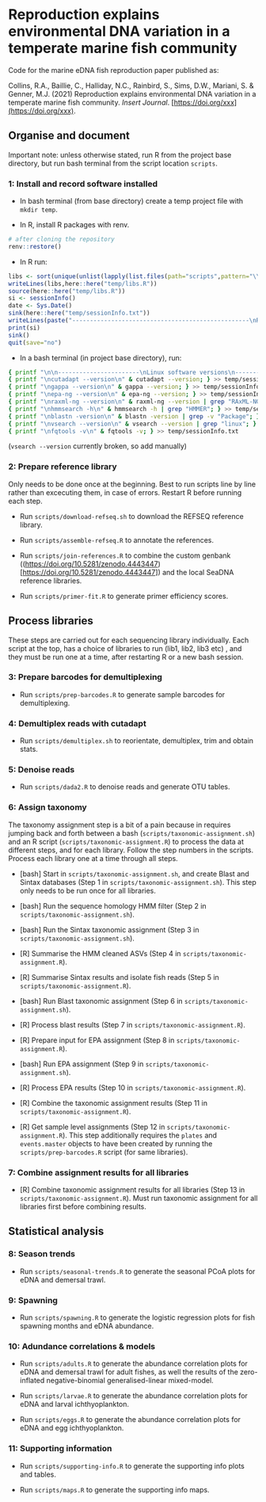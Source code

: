 # Reproduction explains environmental DNA variation in a temperate marine fish community

Code for the marine eDNA fish reproduction paper published as:

Collins, R.A., Baillie, C., Halliday, N.C., Rainbird, S., Sims, D.W., Mariani, S. & Genner, M.J. (2021) Reproduction explains environmental DNA variation
in a temperate marine fish community. _Insert Journal_. [https://doi.org/xxx](https://doi.org/xxx).

## Organise and document

Important note: unless otherwise stated, run R from the project base directory, but run bash terminal from the script location `scripts`.

### 1: Install and record software installed

* In bash terminal (from base directory) create a temp project file with `mkdir temp`.

* In R, install R packages with renv.

```r
# after cloning the repository
renv::restore()
```

* In R run:

```r
libs <- sort(unique(unlist(lapply(list.files(path="scripts",pattern="\\.R"),function(x) grep("^library\\(.+\\)",readLines(here::here("scripts",x)),value=TRUE)))))
writeLines(libs,here::here("temp/libs.R"))
source(here::here("temp/libs.R"))
si <- sessionInfo()
date <- Sys.Date()
sink(here::here("temp/sessionInfo.txt"))
writeLines(paste("--------------------------------------------------\nR Package version list. Today's date is",date,"\n--------------------------------------------------\n\n"))
print(si)
sink()
quit(save="no")
```

* In a bash terminal (in project base directory), run: 

```bash
{ printf "\n\n-----------------------\nLinux software versions\n-----------------------\n"; } >> temp/sessionInfo.txt
{ printf "\ncutadapt --version\n" & cutadapt --version; } >> temp/sessionInfo.txt
{ printf "\ngappa --version\n" & gappa --version; } >> temp/sessionInfo.txt
{ printf "\nepa-ng --version\n" & epa-ng --version; } >> temp/sessionInfo.txt
{ printf "\nraxml-ng --version\n" & raxml-ng --version | grep "RAxML-NG"; } >> temp/sessionInfo.txt
{ printf "\nhmmsearch -h\n" & hmmsearch -h | grep "HMMER"; } >> temp/sessionInfo.txt
{ printf "\nblastn -version\n" & blastn -version | grep -v "Package"; } >> temp/sessionInfo.txt
{ printf "\nvsearch --version\n" & vsearch --version | grep "linux"; } >> temp/sessionInfo.txt
{ printf "\nfqtools -v\n" & fqtools -v; } >> temp/sessionInfo.txt
```
(`vsearch --version` currently broken, so add manually)


### 2: Prepare reference library

Only needs to be done once at the beginning. Best to run scripts line by line rather than excecuting them, in case of errors. Restart R before running each step.

* Run `scripts/download-refseq.sh` to download the REFSEQ reference library.

* Run `scripts/assemble-refseq.R` to annotate the references. 

* Run `scripts/join-references.R` to combine the custom genbank ((https://doi.org/10.5281/zenodo.4443447)[https://doi.org/10.5281/zenodo.4443447]) and the local SeaDNA reference libraries.

* Run `scripts/primer-fit.R` to generate primer efficiency scores.


## Process libraries

These steps are carried out for each sequencing library individually. Each script  at the top, has a choice of libraries to run (lib1, lib2, lib3 etc) , and they must be run one at a time, after restarting R or a new bash session.

### 3: Prepare barcodes for demultiplexing

* Run `scripts/prep-barcodes.R` to generate sample barcodes for demultiplexing.


### 4: Demultiplex reads with cutadapt

* Run `scripts/demultiplex.sh` to reorientate, demultiplex, trim and obtain stats.


### 5: Denoise reads

* Run `scripts/dada2.R` to denoise reads and generate OTU tables.


### 6: Assign taxonomy

The taxonomy assignment step is a bit of a pain because in requires jumping back and forth between a bash (`scripts/taxonomic-assignment.sh`) and an R script (`scripts/taxonomic-assignment.R`) to process the data at different steps, and for each library. Follow the step numbers in the scripts. Process each library one at a time through all steps.

* [bash] Start in `scripts/taxonomic-assignment.sh`, and create Blast and Sintax databases (Step 1 in `scripts/taxonomic-assignment.sh`). This step only needs to be run once for all libraries.

* [bash] Run the sequence homology HMM filter (Step 2 in `scripts/taxonomic-assignment.sh`).

* [bash] Run the Sintax taxonomic assignment (Step 3 in `scripts/taxonomic-assignment.sh`).

* [R] Summarise the HMM cleaned ASVs (Step 4 in `scripts/taxonomic-assignment.R`).

* [R] Summarise Sintax results and isolate fish reads (Step 5 in `scripts/taxonomic-assignment.R`).

* [bash] Run Blast taxonomic assignment (Step 6 in `scripts/taxonomic-assignment.sh`).

* [R] Process blast results (Step 7 in `scripts/taxonomic-assignment.R`).

* [R] Prepare input for EPA assignment (Step 8 in `scripts/taxonomic-assignment.R`).

* [bash] Run EPA assignment (Step 9 in `scripts/taxonomic-assignment.sh`).

* [R] Process EPA results (Step 10 in `scripts/taxonomic-assignment.R`).

* [R] Combine the taxonomic assignment results (Step 11 in `scripts/taxonomic-assignment.R`). 

* [R] Get sample level assignments (Step 12 in `scripts/taxonomic-assignment.R`). This step additionally requires the `plates` and `events.master` objects to have been created by running the `scripts/prep-barcodes.R` script (for same libraries).


### 7: Combine assignment results for all libraries

* [R] Combine taxonomic assignment results for all libraries (Step 13 in `scripts/taxonomic-assignment.R`). Must run taxonomic assignment for all libraries first before combining results.


## Statistical analysis


### 8: Season trends

* Run `scripts/seasonal-trends.R` to generate the seasonal PCoA plots for eDNA and demersal trawl.

### 9: Spawning 

* Run `scripts/spawning.R` to generate the logistic regression plots for fish spawning months and eDNA abundance.

### 10: Adundance correlations & models

* Run `scripts/adults.R` to generate the abundance correlation plots for eDNA and demersal trawl for adult fishes, as well the results of the  zero-inflated negative-binomial generalised-linear mixed-model.

* Run `scripts/larvae.R` to generate the abundance correlation plots for eDNA and larval ichthyoplankton.

* Run `scripts/eggs.R` to generate the abundance correlation plots for eDNA and egg ichthyoplankton.

### 11: Supporting information

* Run `scripts/supporting-info.R` to generate the supporting info plots and tables.

* Run `scripts/maps.R` to generate the supporting info maps.
